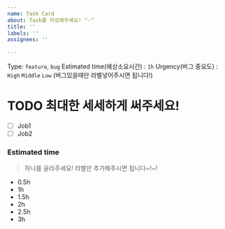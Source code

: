 ```yaml
---
name: Task Card
about: Task를 작성해주세요! ^-^
title: ''
labels: ''
assignees: ''

---
```


Type: `feature`, `bug`
Estimated time(예상소요시간) : `1h`
Urgency(버그 중요도) : `High`  `Middle`  `Low` (버그있을때만 라벨넣어주시면 됩니다!)

# TODO 최대한 세세하게 써주세요!
- [ ]  Job1
- [ ]  Job2

### Estimated time
> 하나를 골라주세요! 라벨만 추가해주시면 됩니다~!~!
- 0.5h
- 1h
- 1.5h
- 2h
- 2.5h
- 3h

